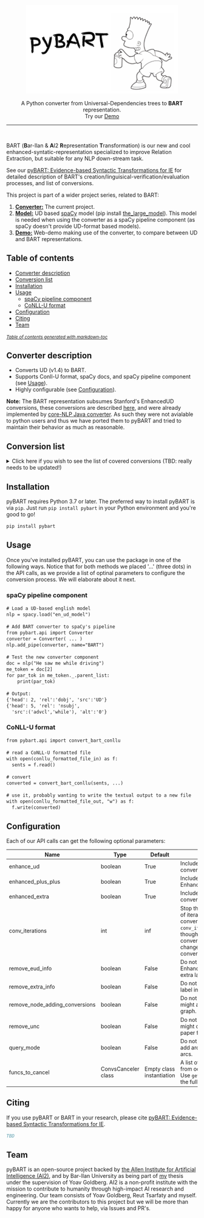 <div align="center">
    <br>
    <img src="logo.png" width="400"/>
    <p>
   A Python converter from Universal-Dependencies trees to <b>BART</b> representation.<br>
        Try our <a href="http://nlp.biu.ac.il/~aryeht/eud/">Demo</a>
    </p>
    <hr/>
</div>
<br/>

BART (**B**ar-Ilan & **A**I2 **R**epresentation **T**ransformation) is our new and cool enhanced-syntatic-representation specialized to improve Relation Extraction, but suitable for any NLP down-stream task.

See our [pyBART: Evidence-based Syntactic Transformations for IE](TBD) for detailed description of BART's creation/linguisical-verification/evaluation processes, and list of conversions.

This project is part of a wider project series, related to BART:
1. [**Converter:**](#converter-description) The current project.
2. [**Model:**](https://github.com/allenai/ud_spacy_model) UD based [spaCy](https://spacy.io/) model (pip install [the_large_model](https://storage.googleapis.com/en_ud_model/en_ud_model_lg-1.1.0.tar.gz)). This model is needed when using the converter as a spaCy pipeline component (as spaCy doesn't provide UD-format based models).
3. [**Demo:**](http://nlp.biu.ac.il/~aryeht/eud/) Web-demo making use of the converter, to compare between UD and BART representations.

## Table of contents

- [Converter description](#converter-description)
- [Conversion list](#conversion-list)
- [Installation](#installation)
- [Usage](#usage)
  * [spaCy pipeline component](#spacy-pipeline-component)
  * [CoNLL-U format](#conll-u-format)
- [Configuration](#configuration)
- [Citing](#citing)
- [Team](#team)

<small><i><a href='http://ecotrust-canada.github.io/markdown-toc/'>Table of contents generated with markdown-toc</a></i></small>

## Converter description

 * Converts UD (v1.4) to BART. 
 * Supports Conll-U format, spaCy docs, and spaCy pipeline component (see [Usage](#usage)).
 * Highly configurable (see [Configuration](#configuration)).

**Note:** The BART representation subsumes Stanford's EnhancedUD conversions, these conversions are described [here](http://www.lrec-conf.org/proceedings/lrec2016/pdf/779_Paper.pdf), and were already implemented by [core-NLP Java converter](https://nlp.stanford.edu/software/stanford-dependencies.shtml). As such they were not avialable to python users and thus we have ported them to pyBART and tried to maintain their behavior as much as reasonable.

## Conversion list

<details><summary>Click here if you wish to see the list of covered conversions (TBD: really needs to be updated!)</summary>
<p>

[//]: # (<style>.tablelines table, .tablelines td, .tablelines th {border: 1px solid black;}</style>)

|                                                                                 | [paper](https://nlp.stanford.edu/pubs/schuster2016enhanced.pdf)   (or [here](http://www.lrec-conf.org/proceedings/lrec2016/pdf/779_Paper.pdf)) | [UD formal guidelines   (v2)](https://universaldependencies.org/u/overview/enhanced-syntax.html)          | coreNLP   code  | Converter       | notes                                                                                                                                                                                                                                                                                                                                                                                                                                                                                                                                                                                                                                                                                                                                                                                                                         |
|-------------------------------------------------------------------------------------|------------------------------------------------------------------------------------------------------------------------------------------------|-----------------------------------------------------------------------------------------------------------|-----------------|-----------------|-------------------------------------------------------------------------------------------------------------------------------------------------------------------------------------------------------------------------------------------------------------------------------------------------------------------------------------------------------------------------------------------------------------------------------------------------------------------------------------------------------------------------------------------------------------------------------------------------------------------------------------------------------------------------------------------------------------------------------------------------------------------------------------------------------------------------------|
| nmod/acl/advcl   case info                                                          | eUD                                                                                                                                            | eUD   (under 'obl' for v2)                                                                                | eUD             | eUD             | 1.   Even though multi-word prepositions are processed only under eUD++, it is   still handled under eUD to add it in the case information.<br>2. Lowercased (and not lemmatized - important for MWP)                                                                                                                                                                                                                                                                                                                                                                                                                                                                                                                                                                                                                        |
| Passive   agent                                                                     | -                                                                                                                                              | -                                                                                                         | eUD             | eUD             | Only   if the nmod both has a "by" son and has an 'auxpass' sibling, then   instead of nmod:by we fix to nmod:agent                                                                                                                                                                                                                                                                                                                                                                                                                                                                                                                                                                                                                                                                                                           |
| conj   case info                                                                    | eUD                                                                                                                                            | eUD                                                                                                       | eUD             | eUD             | 1.   Adds the type of conjunction to all conjunct relations<br>2. Some multi-word coordination markers are collapsed to conj:and or   conj:negcc                                                                                                                                                                                                                                                                                                                                                                                                                                                                                                                                                                                                                                                                             |
| Process   Multi-word prepositions                                                   | eUD++                                                                                                                                          | eUD   (?)                                                                                                 | eUD++           | eUD++           | Predetermined   lists of 2w and 3w preps.                                                                                                                                                                                                                                                                                                                                                                                                                                                                                                                                                                                                                                                                                                                                                                                     |
| Demote   quantificational modifiers (A.K.A Partitives and light noun constructions) | eUD++                                                                                                                                          | (see   [here](https://universaldependencies.org/u/overview/enhanced-syntax.html#additional-enhancements)) | eUD++           | eUD++           | Predetermined   list of the quantifier or light noun.                                                                                                                                                                                                                                                                                                                                                                                                                                                                                                                                                                                                                                                                                                                                                                         |
| Conjoined   prepositions and prepositional phrases                                  | eUD++                                                                                                                                          | -                                                                                                         | eUD++           | eUD++           |                                                                                                                                                                                                                                                                                                                                                                                                                                                                                                                                                                                                                                                                                                                                                                                                                               |
| Propagated   governors and dependents                                               | eUD   (A, B, C)                                                                                                                                | eUD   (A, B, C, D)                                                                                        | eUD   (A, B, C) | eUD   (A, B, C) | 1.   This includes: (A) conjoined noun phrases, (B) conjoined adjectival phrases,   (C) subjects of conjoined verbs, and (D) objects of conjoined verbs.<br>2. Notice (D) is relevant to be added theoretically but was omitted for   practical uncertainty (see 4.2 at the paper).                                                                                                                                                                                                                                                                                                                                                                                                                                                                                                                                          |
| Subjects   of controlled verbs                                                      | eUD                                                                                                                                            | eUD                                                                                                       | eUD             | eUD             | 1.   Includes the special case of 'to' with no following verb ("he decided   not to").<br>2. Heuristic for choosing the propagated subject (according to coreNLP   docu): if the control verb has an object it is propagated as the subject of   the controlled verb, otherwise they use the subject of the control verb.                                                                                                                                                                                                                                                                                                                                                                                                                                                                                                    |
| Subjects   of controlled verbs - when 'to' marker is missing                        | ?                                                                                                                                              | ?                                                                                                         | -               | extra           | 1.   Example: "I started reading the book"<br>2. For some reason not included in the coreNLP code, unsure why                                                                                                                                                                                                                                                                                                                                                                                                                                                                                                                                                                                                                                                                                                                |
| Relative   pronouns                                                                 | eUD++                                                                                                                                          | eUD   (?)                                                                                                 | eUD++           | eUD++           |                                                                                                                                                                                                                                                                                                                                                                                                                                                                                                                                                                                                                                                                                                                                                                                                                               |
| Reduced   relative clause                                                           | -                                                                                                                                              | eUD   (?)                                                                                                 | -               | extra           |                                                                                                                                                                                                                                                                                                                                                                                                                                                                                                                                                                                                                                                                                                                                                                                                                               |
| Subjects   of adverbial clauses                                                     | -                                                                                                                                              | -                                                                                                         | -               | extra           | Heuristic   for choosing the propagated entity:<br>1. If the marker is "to", the object (if it is animated - but for   now we don’t enforce it) of the main clause is propagated as subject,   otherwise the subject of the main clause is propagated.<br>2. Else, if the marker is not one of "as/so/when/if" (this   includes no marker at all which is mostly equivalent to "while"   marker), both the subject and the object of the main clause are equivalent   options (unless no object found, then the subject is propagated).                                                                                                                                                                                                                                                                                     |
| Noun-modifying   participles                                                        | (see   [here](https://www.aclweb.org/anthology/W17-6507))                                                                                      | -                                                                                                         | -               | extra           |                                                                                                                                                                                                                                                                                                                                                                                                                                                                                                                                                                                                                                                                                                                                                                                                                               |
| Correct   possible subject of Noun-modifying participles                            | -                                                                                                                                              | -                                                                                                         | -               | extra           | 1.   This is a correctness of the subject decision of the previous bullet.<br>2. If the noun being modified is an object/modifier of a verb with some   subject, then that subject might be the subject of the Noun-modifying   participle as well. (it is uncertain, and seems to be correct only for the   more abstract nouns, but that’s just a first impression).                                                                                                                                                                                                                                                                                                                                                                                                                                                       |
| Propagated   modifiers (in conjunction constructions)                               | -                                                                                                                                              | -                                                                                                         | -               | extra           |       Heuristics and assumptions:<br>1. Modifiers that appear after both parts of the conjunction may (the ratio   should be researched) refer to both parts. Moreover, If the modifiers father   is not the immediate conjunction part, then all the conjunction parts between   the father and the modifier are (most probably) modified by the   modifier.<br>2. If the modifier father is the immediate conjunction part, we propagate   the modifier backward only if the new father, doesn't have any modifiers sons   (this is to restrict a bit the amount of false-positives).<br>3. We don’t propagate modifier forwardly (that is, if the conjunct part   appears after the modifier, we assume they don’t refer).<br>4. Should be tested for cost/effectiveness as it may bring many   false-positives.       |
| Locative   and temporal adverbial modifier propagation (indexicals)                 | -                                                                                                                                              | -                                                                                                         | -               | extra           | 1.   Rational: If a locative or temporal adverbial modifier is stretched away from   the verb through a subject/object/modifier(nmod) it should be applied as well   to the verb itself.<br>2. Example: "He was running around, in these woods here".                                                                                                                                                                                                                                                                                                                                                                                                                                                                                                                                                                        |
| Subject   propagation of 'dep'                                                      | -                                                                                                                                              | -                                                                                                         | -               | extra           | Rational:   'dep' is already problematic, as the parser didn't know what relation to   assign it.     In case the secondary clause doesn't have a subject, most probably it   should come from the main clause. It is probably an advcl/conj/parataxis/or   so that was missing some marker/cc/punctuation/etc.                                                                                                                                                                                                                                                                                                                                                                                                                                                                                                               |
| Apposition   propagation                                                            | (see   [here](https://arxiv.org/pdf/1603.01648.pdf))                                                                                           | -                                                                                                         | -               | extra           |                                                                                                                                                                                                                                                                                                                                                                                                                                                                                                                                                                                                                                                                                                                                                                                                                               |
| nmod propagation through subj/obj/nmod                                              | -                                                                                                                                              | -                                                                                                         | -               | extra           | For now we propagate only modifiers cased by 'like' or 'such_as' prepositions (As they imply reflexivity), and we copy their heads' relation (that is, obj for obj subj for subj and nmod for nmod with its corresponding case).                                                                                                                                                                                                                                                                                                                                                                                                                                                                                                                                                                                          |
| possessive                                                                          | -                                                                                                                                              | -                                                                                                         | -               | extra           | Share possessive modifiers through conjunctions (e.g. My father and mother went home -> My father and (my) mother...                                                                                                                                                                                                                                                                                                                                                                                                                                                                                                                                                                                                                                                                                                      |
| Expanding multi word prepositions                                                   | -                                                                                                                                              | -                                                                                                         | -               | extra           | Add an nmod relation when advmod+nmod is observed while concatinating the advmod and preposition to be the new modifiers preposition (this expands the closed set of eUD's 'Process Multi-word preposition').                                                                                                                                                                                                                                                                                                                                                                                                                                                                                                                                                                                                            |
| Active-passive   alteration                                                         | (see   [here](https://www.aclweb.org/anthology/W17-6507))                                                                                      | -                                                                                                         | -               | extra           | Invert subject and object of passive construction (while keeping the old ones).                                                                                                                                                                                                                                                                                                                                                                                                                                                                                                                                                                                                                                                                                                                                               |
| Copula   alteration                                                                 | -                                                                                                                                              | -                                                                                                         | -               | extra           | Add   a verb placeholder, reconstruct the tree as if the verb was there.                                                                                                                                                                                                                                                                                                                                                                                                                                                                                                                                                                                                                                                                                                                                                      |
| Hyphen   alteration                                                                 | -                                                                                                                                              | -                                                                                                         | -               | extra           | Add subject and modifier relations to the verb in the middle of an noun-verb adjectival modifing another noun (e.g. a Miami-based company).                                                                                                                                                                                                                                                                                                                                                                                                                                                                                                                                                                                                                                                                                   |

[//]: # ({: .tablelines})

</p>
</details>

## Installation

pyBART requires Python 3.7 or later. The preferred way to install pyBART is via `pip`. Just run `pip install pybart` in your Python environment and you're good to go!

   ```bash
   pip install pybart
   ```

## Usage

Once you've installed pyBART, you can use the package in one of the following ways.
Notice that for both methods we placed '...' (three dots) in the API calls, as we provide a list of optinal parameters to configure the conversion process. We will elaborate about it next.

### spaCy pipeline component

```
# Load a UD-based english model
nlp = spacy.load("en_ud_model")

# Add BART converter to spaCy's pipeline
from pybart.api import Converter
converter = Converter( ... )
nlp.add_pipe(converter, name="BART")

# Test the new converter component
doc = nlp("He saw me while driving")
me_token = doc[2]
for par_tok in me_token._.parent_list:
    print(par_tok)

# Output:
{'head': 2, 'rel':'dobj', 'src':'UD'}
{'head': 5, 'rel': 'nsubj',
  'src':('advcl','while'), 'alt':'0'}
```

### CoNLL-U format

```
from pybart.api import convert_bart_conllu

# read a CoNLL-U formatted file
with open(conllu_formatted_file_in) as f:
  sents = f.read()

# convert
converted = convert_bart_conllu(sents, ...)

# use it, probably wanting to write the textual output to a new file
with open(conllu_formatted_file_out, "w") as f:
  f.write(converted)
```

## Configuration

Each of our API calls can get the following optional parameters:

[//]: # (<style>.tablelines table, .tablelines td, .tablelines th {border: 1px solid black;}</style>)



| Name | Type | Default | Explanation |
|------|------|-------------|----|
| enhance_ud | boolean | True | Include Stanford's EnhancedUD conversions. |
| enhanced_plus_plus | boolean | True | Include Stanford's EnhancedUD++ conversions. |
| enhanced_extra | boolean | True | Include BART's unique conversions. |
| conv_iterations | int | inf | Stop the (defaultive) behaivor of iterating on the list of conversions after `conv_iterations` iterations, though before reaching convergance (that is, no change in graph when conversion-list is applied). |
| remove_eud_info | boolean | False | Do not include Stanford's EnhancedUD&EnhancedUD++'s extra label information. |
| remove_extra_info | boolean | False | Do not include BART's extra label information. |
| remove_node_adding_conversions | boolean | False | Do not include conversions that might add nodes to the given graph. |
| remove_unc | boolean | False | Do not include conversions that might contain `uncertainty` (see paper for detailed explanation). |
| query_mode | boolean | False | Do not include conversions that add arcs rather than reorder arcs. |
| funcs_to_cancel | ConvsCanceler class | Empty class instantiation | A list of conversions to prevent from occuring by their names. Use `get_conversion_names` for the full conversion name list |

[//]: # ({: .tablelines})

## Citing

If you use pyBART or BART in your research, please cite [pyBART: Evidence-based Syntactic Transformations for IE](TBD).

```bibtex
TBD
```

## Team

pyBART is an open-source project backed by [the Allen Institute for Artificial Intelligence (AI2)](https://allenai.org/), and by Bar-Ilan University as being part of [my](https://github.com/aryehgigi) thesis under the supervision of Yoav Goldberg.
AI2 is a non-profit institute with the mission to contribute to humanity through high-impact AI research and engineering.
Our team consists of Yoav Goldberg, Reut Tsarfaty and myself. Currently we are the contributors to this project but we will be more than happy for anyone who wants to help, via Issues and PR's.
